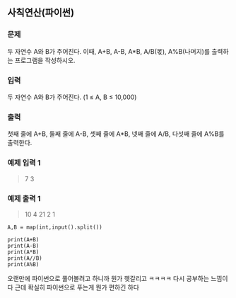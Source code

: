 ## 사칙연산(파이썬)

### 문제
두 자연수 A와 B가 주어진다. 이때, A+B, A-B, A*B, A/B(몫), A%B(나머지)를 출력하는 프로그램을 작성하시오.

### 입력
두 자연수 A와 B가 주어진다. (1 ≤ A, B ≤ 10,000)

### 출력

첫째 줄에 A+B, 둘째 줄에 A-B, 셋째 줄에 A*B, 넷째 줄에 A/B, 다섯째 줄에 A%B를 출력한다.

### 예제 입력 1
>7 3



### 예제 출력 1

>10 4 21 2 1
> 

```shell
A,B = map(int,input().split())

print(A+B)
print(A-B)
print(A*B)
print(A//B)
print(A%B)
```

오랜만에 파이썬으로 풀어볼려고 하니까 뭔가 헷갈리고 ㅋㅋㅋㅋ 다시 공부하는 느낌이다 근데 확실히 파이썬으로 푸는게 뭔가 편하긴 하다 


